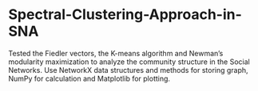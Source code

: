 # Spectral-Clustering-Approach-in-SNA

Tested the Fiedler vectors, the K-means algorithm and Newman’s modularity maximization to analyze the community structure in the Social Networks. Use NetworkX data structures and methods for storing graph, NumPy for calculation and Matplotlib for plotting.
